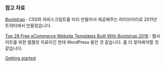 ### 참고 자료 

[Bootstrap](http://getbootstrap.com) : CSS와 자바스크립트를 미리 만들어서 제공해주는 라이브러리로 2011년 트위터에서 만들었습니다.

[Top 28 Free eCommerce Website Templates Built With Bootstrap 2016](https://colorlib.com/wp/free-bootstrap-ecommerce-website-templates/) : 웹사이트를 위한 템플릿 자료이긴 한데 WordPress 용인 것 같습니다. 좀 더 찾아봐야할 것 같습니다.

[Getting started](http://getbootstrap.com/getting-started/)